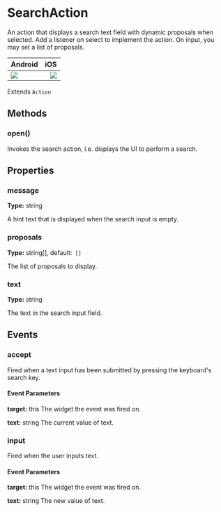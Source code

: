 # SearchAction
An action that displays a search text field with dynamic proposals when selected. Add a listener on select to implement the action. On input, you may set a list of proposals.

Android |   iOS
:---------  | ---------:
![](file:///android_asset/www/src/images/android/searchaction.png)  | ![](file:///android_asset/www/src/images/ios/searchaction.png)

Extends `Action`

## Methods

### open()

Invokes the search action, i.e. displays the UI to perform a search.

## Properties

### message

**Type:** string

A hint text that is displayed when the search input is empty.

### proposals

**Type:** string[], default:` []`

The list of proposals to display.

### text

**Type:** string

The text in the search input field.

## Events

### accept

Fired when a text input has been submitted by pressing the keyboard's search key.

#### Event Parameters

**target:** this
The widget the event was fired on.

**text:** string
The current value of text.

### input

Fired when the user inputs text.

#### Event Parameters

**target:** this
The widget the event was fired on.

**text:** string
The new value of text.